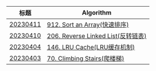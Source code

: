 | 标题 | Algorithm |
| - | - |
| [20230411](./202304/20230411.md) |[912. Sort an Array(快速排序)](https://leetcode.com/problems/sort-an-array/)|
| [20230410](./202304/20230410.md) |[206. Reverse Linked List(反转链表)](https://leetcode.com/problems/reverse-linked-list/)|
| [20230404](./202304/20230404.md) |[146. LRU Cache(LRU缓存机制)](https://leetcode.com/problems/lru-cache/)|
| [20230403](./202304/20230403.md) |[70. Climbing Stairs(爬楼梯)](https://leetcode.com/problems/climbing-stairs/)|
